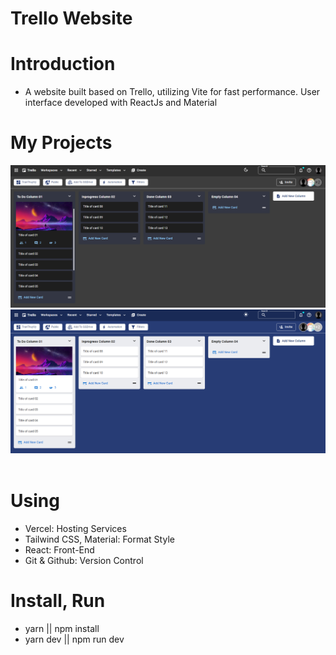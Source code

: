 # Trello Website

# Introduction

- A website built based on Trello, utilizing Vite for fast performance. User interface developed with ReactJs and Material

# My Projects

<div align=center>
    <a href="https://ttv-trello.vercel.app/">
        <img src="./trello_web/public/trello_dark.png" />
    </a>
    <a href="https://ttv-trello.vercel.app/">
        <img src="./trello_web/public/trello_light.png" />
    </a>
</div>

<br/>

# Using

- Vercel: Hosting Services
- Tailwind CSS, Material: Format Style
- React: Front-End
- Git & Github: Version Control

# Install, Run
- yarn || npm install
- yarn dev || npm run dev

[website]: https://ttv-trello.vercel.app/
